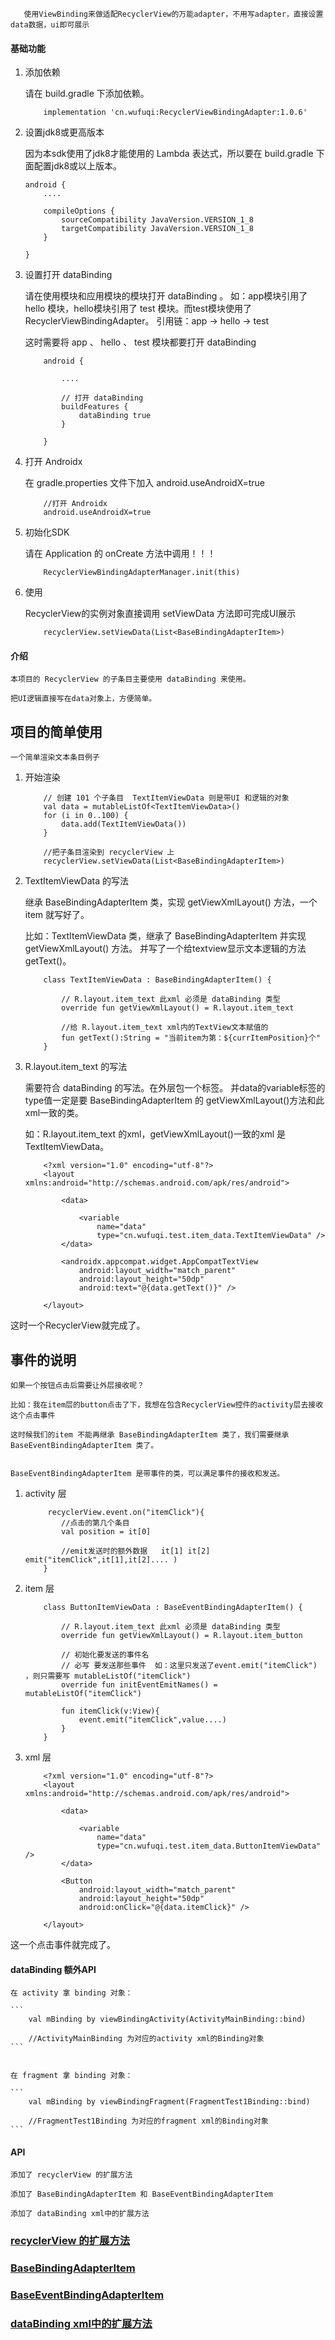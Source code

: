 ```
   使用ViewBinding来做适配RecyclerView的万能adapter，不用写adapter，直接设置data数据，ui即可展示
```

#### 基础功能
1. 添加依赖

    请在 build.gradle 下添加依赖。

    ``` 
        implementation 'cn.wufuqi:RecyclerViewBindingAdapter:1.0.6'
    ```

2. 设置jdk8或更高版本

    因为本sdk使用了jdk8才能使用的 Lambda 表达式，所以要在 build.gradle 下面配置jdk8或以上版本。

    ``` 
    android {
        ....

        compileOptions {
            sourceCompatibility JavaVersion.VERSION_1_8
            targetCompatibility JavaVersion.VERSION_1_8
        }
        
    }
    ```

3. 设置打开 dataBinding

    请在使用模块和应用模块的模块打开 dataBinding 。
    如：app模块引用了 hello 模块，hello模块引用了 test 模块。而test模块使用了RecyclerViewBindingAdapter。
        引用链：app -> hello -> test

    这时需要将 app 、 hello 、 test 模块都要打开 dataBinding

    ```
        android {

            ....

            // 打开 dataBinding
            buildFeatures {
                dataBinding true
            }

        }

    ```

4. 打开 Androidx

    在 gradle.properties 文件下加入 android.useAndroidX=true 

    ```
        //打开 Androidx
        android.useAndroidX=true
    ```


5. 初始化SDK

    请在 Application 的 onCreate 方法中调用！！！

    ``` 
        RecyclerViewBindingAdapterManager.init(this)
    ``` 


6. 使用

    RecyclerView的实例对象直接调用 setViewData 方法即可完成UI展示

    ``` 
        recyclerView.setViewData(List<BaseBindingAdapterItem>)
    ``` 



#### 介绍

    本项目的 RecyclerView 的子条目主要使用 dataBinding 来使用。

    把UI逻辑直接写在data对象上，方便简单。
    
## 项目的简单使用

    一个简单渲染文本条目例子

1. 开始渲染

    ``` 
        // 创建 101 个子条目  TextItemViewData 则是带UI 和逻辑的对象
        val data = mutableListOf<TextItemViewData>()
        for (i in 0..100) {
            data.add(TextItemViewData())
        }

        //把子条目渲染到 recyclerView 上
        recyclerView.setViewData(List<BaseBindingAdapterItem>)
    ``` 

2. TextItemViewData 的写法

    继承 BaseBindingAdapterItem 类，实现 getViewXmlLayout() 方法，一个 item 就写好了。

    比如：TextItemViewData 类，继承了 BaseBindingAdapterItem 并实现 getViewXmlLayout() 方法。
        并写了一个给textview显示文本逻辑的方法 getText()。

    
    ```
        class TextItemViewData : BaseBindingAdapterItem() {
            
            // R.layout.item_text 此xml 必须是 dataBinding 类型
            override fun getViewXmlLayout() = R.layout.item_text

            //给 R.layout.item_text xml内的TextView文本赋值的
            fun getText():String = "当前item为第：${currItemPosition}个"
        }

    ```

3. R.layout.item_text 的写法

    需要符合 dataBinding 的写法。在外层包一个<layout>标签。
    并data的variable标签的type值一定是要 BaseBindingAdapterItem 的 getViewXmlLayout()方法和此xml一致的类。

    如：R.layout.item_text 的xml，getViewXmlLayout()一致的xml 是 TextItemViewData。


    ```
        <?xml version="1.0" encoding="utf-8"?>
        <layout xmlns:android="http://schemas.android.com/apk/res/android">

            <data>

                <variable
                    name="data"
                    type="cn.wufuqi.test.item_data.TextItemViewData" />
            </data>

            <androidx.appcompat.widget.AppCompatTextView
                android:layout_width="match_parent"
                android:layout_height="50dp"
                android:text="@{data.getText()}" />

        </layout>
    ```
    

这时一个RecyclerView就完成了。



## 事件的说明

    如果一个按钮点击后需要让外层接收呢？

    比如：我在item层的button点击了下，我想在包含RecyclerView控件的activity层去接收这个点击事件

    这时候我们的item 不能再继承 BaseBindingAdapterItem 类了，我们需要继承 BaseEventBindingAdapterItem 类了。


    BaseEventBindingAdapterItem 是带事件的类，可以满足事件的接收和发送。


1. activity 层
    ```
         recyclerView.event.on("itemClick"){
            //点击的第几个条目
            val position = it[0]
           
            //emit发送时的额外数据   it[1] it[2]  emit("itemClick",it[1],it[2].... )
        }
    ```

2. item 层

    ```
        class ButtonItemViewData : BaseEventBindingAdapterItem() {
            
            // R.layout.item_text 此xml 必须是 dataBinding 类型
            override fun getViewXmlLayout() = R.layout.item_button

            // 初始化要发送的事件名   
            // 必写 要发送那些事件  如：这里只发送了event.emit("itemClick")  ，则只需要写 mutableListOf("itemClick")
            override fun initEventEmitNames() = mutableListOf("itemClick")
            
            fun itemClick(v:View){
                event.emit("itemClick",value....)
            }
        }

    ```

3. xml 层

    ```
        <?xml version="1.0" encoding="utf-8"?>
        <layout xmlns:android="http://schemas.android.com/apk/res/android">

            <data>

                <variable
                    name="data"
                    type="cn.wufuqi.test.item_data.ButtonItemViewData" />
            </data>

            <Button
                android:layout_width="match_parent"
                android:layout_height="50dp"
                android:onClick="@{data.itemClick}" />

        </layout>
    ```

这一个点击事件就完成了。




#### dataBinding 额外API

    在 activity 拿 binding 对象：

    ```
        val mBinding by viewBindingActivity(ActivityMainBinding::bind)

        //ActivityMainBinding 为对应的activity xml的Binding对象
    ```


    在 fragment 拿 binding 对象：

    ```
        val mBinding by viewBindingFragment(FragmentTest1Binding::bind)

        //FragmentTest1Binding 为对应的fragment xml的Binding对象
    ```


#### API

    添加了 recyclerView 的扩展方法

    添加了 BaseBindingAdapterItem 和 BaseEventBindingAdapterItem

    添加了 dataBinding xml中的扩展方法


### [recyclerView 的扩展方法](https://github.com/wufuqi123/RecyclerViewBindingAdapter/blob/master/README_RecyclerView.md)

### [BaseBindingAdapterItem](https://github.com/wufuqi123/RecyclerViewBindingAdapter/blob/master/README_BaseBindingAdapterItem.md)

### [BaseEventBindingAdapterItem](https://github.com/wufuqi123/RecyclerViewBindingAdapter/blob/master/README_BaseEventBindingAdapterItem.md)


### [dataBinding xml中的扩展方法](https://github.com/wufuqi123/RecyclerViewBindingAdapter/blob/master/README_dataBinding.md)





